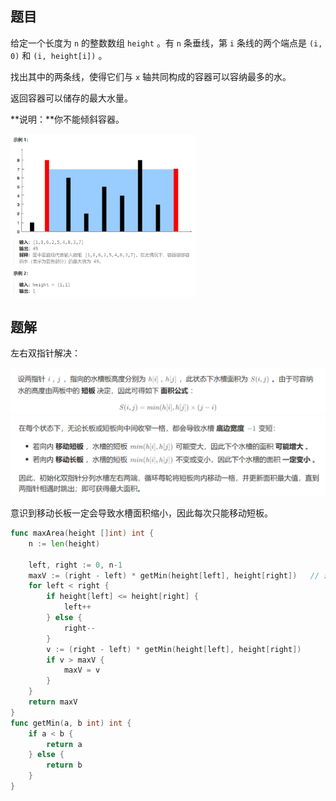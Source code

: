 ## 题目

给定一个长度为 `n` 的整数数组 `height` 。有 `n` 条垂线，第 `i` 条线的两个端点是 `(i, 0)` 和 `(i, height[i])` 。

找出其中的两条线，使得它们与 `x` 轴共同构成的容器可以容纳最多的水。

返回容器可以储存的最大水量。

**说明：**你不能倾斜容器。

<img src="2-盛最多水的容器.assets/image-20240304205046112.png" alt="image-20240304205046112" style="zoom: 33%;" />

## 题解

左右双指针解决：

<img src="2-盛最多水的容器.assets/image-20240304205117142.png" alt="image-20240304205117142" style="zoom:50%;" />

<img src="2-盛最多水的容器.assets/image-20240304205132293.png" alt="image-20240304205132293" style="zoom:50%;" />

意识到移动长板一定会导致水槽面积缩小，因此每次只能移动短板。

```go
func maxArea(height []int) int {
    n := len(height)

    left, right := 0, n-1
    maxV := (right - left) * getMin(height[left], height[right])   // 最大容量
    for left < right {
        if height[left] <= height[right] {  
            left++
        } else {
            right--
        }
        v := (right - left) * getMin(height[left], height[right])
        if v > maxV {
            maxV = v
        }
    }    
    return maxV
}
func getMin(a, b int) int {
    if a < b {
        return a
    } else {
        return b
    }
}
```


